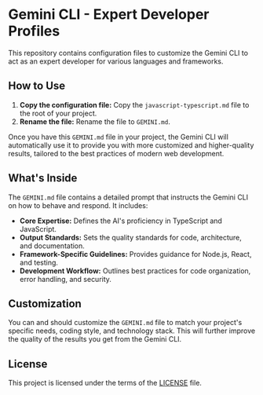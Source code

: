 # Gemini CLI - Expert Developer Profiles

This repository contains configuration files to customize the Gemini CLI to act as an expert developer for various languages and frameworks.

## How to Use

1.  **Copy the configuration file:** Copy the `javascript-typescript.md` file to the root of your project.
2.  **Rename the file:** Rename the file to `GEMINI.md`.

Once you have this `GEMINI.md` file in your project, the Gemini CLI will automatically use it to provide you with more customized and higher-quality results, tailored to the best practices of modern web development.

## What's Inside

The `GEMINI.md` file contains a detailed prompt that instructs the Gemini CLI on how to behave and respond. It includes:

*   **Core Expertise:** Defines the AI's proficiency in TypeScript and JavaScript.
*   **Output Standards:** Sets the quality standards for code, architecture, and documentation.
*   **Framework-Specific Guidelines:** Provides guidance for Node.js, React, and testing.
*   **Development Workflow:** Outlines best practices for code organization, error handling, and security.

## Customization

You can and should customize the `GEMINI.md` file to match your project's specific needs, coding style, and technology stack. This will further improve the quality of the results you get from the Gemini CLI.

## License

This project is licensed under the terms of the [LICENSE](LICENSE) file.